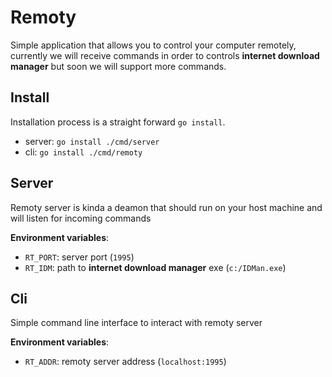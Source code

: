# Remoty

Simple application that allows you to control your computer remotely, currently we will receive commands in order to controls **internet download manager** but soon we will support more commands.

## Install

Installation process is a straight forward `go install`.

- server: `go install ./cmd/server`
- cli: `go install ./cmd/remoty`

## Server

Remoty server is kinda a deamon that should run on your host machine and will listen for incoming commands

**Environment variables**:

- `RT_PORT`: server port (`1995`)
- `RT_IDM`: path to **internet download manager** exe (`c:/IDMan.exe`)

## Cli

Simple command line interface to interact with remoty server

**Environment variables**:

- `RT_ADDR`: remoty server address (`localhost:1995`)
